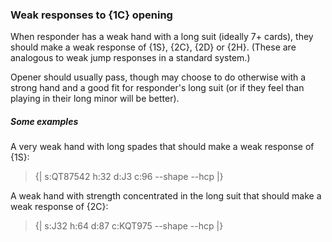 ### <a name="Weak_responses_to_1C_opening"> Weak responses to {1C} opening

When responder has a weak hand with a long suit (ideally 7+ cards), they should make a weak response of {1S}, {2C}, {2D} or {2H}. (These are analogous to weak jump responses in a standard system.)

Opener should usually pass, though may choose to do otherwise with a strong hand and a good fit for responder's long suit (or if they feel than playing in their long minor will be better).

##### Some examples

A very weak hand with long spades that should make a weak response of {1S}:

> {| s:QT87542 h:32 d:J3 c:96 --shape --hcp |}

A weak hand with strength concentrated in the long suit that should make a weak response of {2C}:

> {| s:J32 h:64 d:87 c:KQT975 --shape --hcp |}
